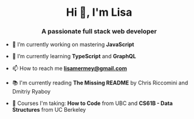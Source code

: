<h1 align="center">Hi 👋, I'm Lisa</h1>
<h3 align="center">A passionate full stack web developer</h3>

- 🔭 I’m currently working on mastering **JavaScript**

- 🌱 I’m currently learning **TypeScript** and **GraphQL**

- 📫 How to reach me **lisamermey@gmail.com**

- 📚 I'm currently reading **The Missing README** by Chris Riccomini and Dmitriy Ryaboy
- 🏫 Courses I'm taking: **How to Code** from UBC and **CS61B - Data Structures** from UC Berkeley

